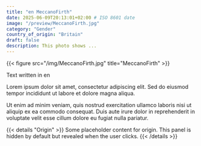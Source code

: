 ```yaml
---
title: "en MeccanoFirth"
date: 2025-06-09T20:13:01+02:00 # ISO 8601 date
image: "/preview/MeccanoFirth.jpg"
category: "Gender"
country_of_origin: "Britain"
draft: false
description: This photo shows ...
---
```


{{< figure src="/img/MeccanoFirth.jpg" title="MeccanoFirth" >}}

Text written in en

Lorem ipsum dolor sit amet, consectetur adipiscing elit. Sed do eiusmod tempor incididunt ut labore et dolore magna aliqua.

Ut enim ad minim veniam, quis nostrud exercitation ullamco laboris nisi ut aliquip ex ea commodo consequat. Duis aute irure dolor in reprehenderit in voluptate velit esse cillum dolore eu fugiat nulla pariatur.


{{< details "Origin" >}}
Some placeholder content for origin. This panel is hidden by default but revealed when the user clicks.
{{< /details >}}

